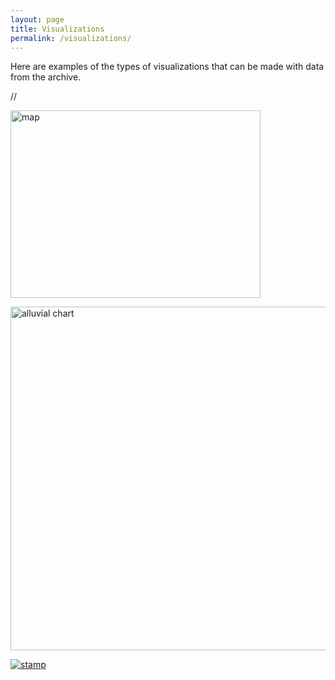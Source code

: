 ```yaml
---
layout: page
title: Visualizations
permalink: /visualizations/
---
```


Here are examples of the types of visualizations that can be made with data from the archive.

//




<a href="http://arcg.is/1Xv1HL">
<img src="../img/map1.jpg" style="width:400;height:300;" title="map" alt="map">
</a>


<a href="../img/alluvial.jpg"><img src="../img/alluvial.jpg" style="width:700px;height:550;" title="alluvial chart" alt="alluvial chart">
</a>

<a href="../img/ProkStamp.jpeg">
<img src="../img/ProkStamp.jpeg"  title="Hi! It's me, Serge!" alt="stamp"/>
</a>
